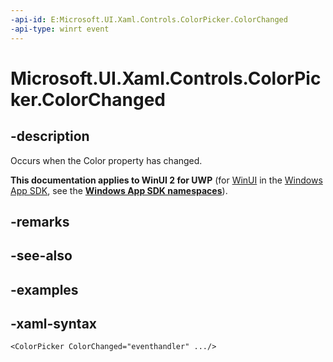 ```yaml
---
-api-id: E:Microsoft.UI.Xaml.Controls.ColorPicker.ColorChanged
-api-type: winrt event
---
```

<!-- Event syntax.
public event TypedEventHandler ColorChanged<ColorPicker, ColorChangedEventArgs>
-->

# Microsoft.UI.Xaml.Controls.ColorPicker.ColorChanged


## -description

Occurs when the Color property has changed.


**This documentation applies to WinUI 2 for UWP** (for [WinUI](/windows/apps/winui/winui3/) in the [Windows App SDK](/windows/apps/windows-app-sdk/), see the **[Windows App SDK namespaces](/windows/windows-app-sdk/api/winrt/)**).

## -remarks


## -see-also


## -examples


## -xaml-syntax

```xaml
<ColorPicker ColorChanged="eventhandler" .../>
```


